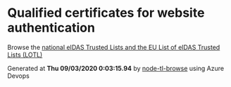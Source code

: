 # Qualified certificates for website authentication 
 Browse the [national eIDAS Trusted Lists and the EU List of eIDAS Trusted Lists (LOTL)](https://webgate.ec.europa.eu/tl-browser/#/) 
 
 
Generated at **Thu 09/03/2020  0:03:15.94** by [node-tl-browse](https://github.com/ymedlop/node-tl-browser) using Azure Devops 
